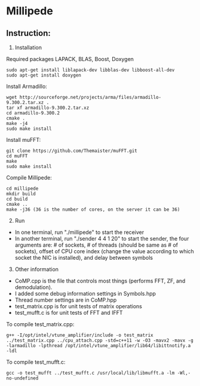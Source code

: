 # Millipede

## Instruction:

1. Installation

Required packages LAPACK, BLAS, Boost, Doxygen

	sudo apt-get install liblapack-dev libblas-dev libboost-all-dev
	sudo apt-get install doxygen

Install Armadillo:

	wget http://sourceforge.net/projects/arma/files/armadillo-9.300.2.tar.xz .
	tar xf armadillo-9.300.2.tar.xz
	cd armadillo-9.300.2
	cmake .
	make -j4
	sudo make install

Install muFFT:

	git clone https://github.com/Themaister/muFFT.git
	cd muFFT
	make
	sudo make install

	

Compile Millipede:

	cd millipede
	mkdir build
	cd build
	cmake ..
	make -j36 (36 is the number of cores, on the server it can be 36)

2. Run
* In one terminal, run "./millipede" to start the receiver
* In another terminal, run "./sender 4 4 1 20" to start the sender, the four arguments are: # of sockets, # of threads (should be same as # of sockets), offset of CPU core index (change the value according to which socket the NIC is installed), and delay between symbols

3. Other information
* CoMP.cpp is the file that controls most things (performs FFT, ZF, and demodulation). 
* I added some debug information settings in Symbols.hpp
* Thread number settings are in CoMP.hpp
* test_matrix.cpp is for unit tests of matrix operations
* test_mufft.c is for unit tests of FFT and IFFT

To compile test_matrix.cpp:

	g++ -I/opt/intel/vtune_amplifier/include -o test_matrix ../test_matrix.cpp ../cpu_attach.cpp -std=c++11 -w -O3 -mavx2 -mavx -g -larmadillo -lpthread /opt/intel/vtune_amplifier/lib64/libittnotify.a -ldl

To compile test_mufft.c:

	gcc -o test_mufft ../test_mufft.c /usr/local/lib/libmufft.a -lm -Wl,-no-undefined

